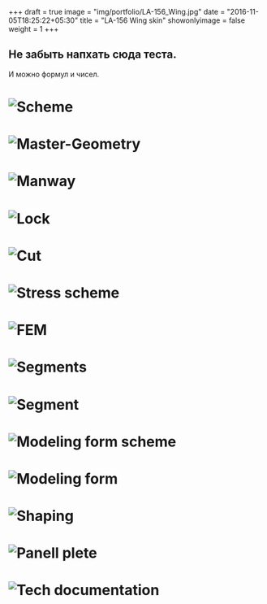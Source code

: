 +++
draft = true
image = "img/portfolio/LA-156_Wing.jpg"
date = "2016-11-05T18:25:22+05:30"
title = "LA-156 Wing skin"
showonlyimage = false
weight = 1
+++

## Не забыть напхать сюда теста.  
И можно формул и чисел.

# ![Scheme][1]
# ![Master-Geometry][2]
# ![Manway][3]
# ![Lock][3,1]
# ![Cut][4]
# ![Stress scheme][5]
# ![FEM][6]
# ![Segments][7]
# ![Segment][8]
# ![Modeling form scheme][9]
# ![Modeling form][10]
# ![Shaping][11]
# ![Panell plete][12]
# ![Tech documentation][13]



[1]: /img/portfolio/LA-156_Wing/1.jpg "Scheme"
[2]: /img/portfolio/LA-156_Wing/2.jpg "Master-Geometry"
[3]: /img/portfolio/LA-156_Wing/3.jpg "Manway"
[3,1]: /img/portfolio/LA-156_Wing/3,1.jpg "Lock"
[4]: /img/portfolio/LA-156_Wing/4.jpg "Cur"
[5]: /img/portfolio/LA-156_Wing/5.png "Stress scheme"
[6]: /img/portfolio/LA-156_Wing/6.png  "FEM"
[7]: /img/portfolio/LA-156_Wing/7.png  "Segments"
[8]: /img/portfolio/LA-156_Wing/8.png  "Segment"
[9]: /img/portfolio/LA-156_Wing/9.png  "Modeling form scheme"
[10]: /img/portfolio/LA-156_Wing/10.png "Modeling form scheme"
[11]: /img/portfolio/LA-156_Wing/11.png "Shaping"
[12]: /img/portfolio/LA-156_Wing/12.png "Panel plate"
[13]: /img/portfolio/LA-156_Wing/13.png "Tech documentation"